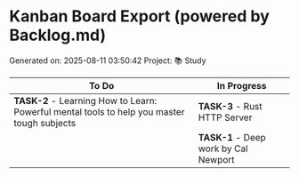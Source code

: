 # Kanban Board Export (powered by Backlog.md)
Generated on: 2025-08-11 03:50:42
Project: 📚 Study

| To Do | In Progress |
| --- | --- |
| **TASK-2** - Learning How to Learn: Powerful mental tools to help you master tough subjects | **TASK-3** - Rust HTTP Server |
|  | **TASK-1** - Deep work by Cal Newport |
